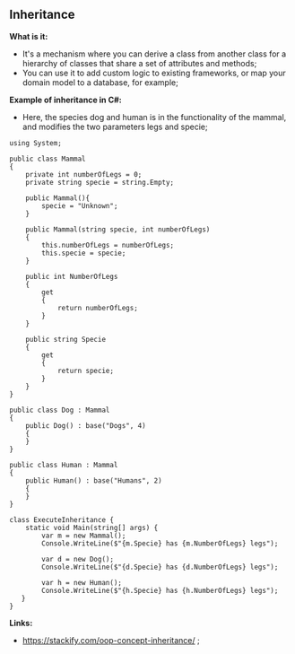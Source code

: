 ## Inheritance

**What is it:**

- It's a mechanism where you can derive a class from another class for a hierarchy of classes that share a set of attributes and methods;
- You can use it to add custom logic to existing frameworks, or map your domain model to a database, for example;

**Example of inheritance in C#:**

- Here, the species dog and human is in the functionality of the mammal, and modifies the two parameters legs and specie;

```
using System;

public class Mammal
{
	private int numberOfLegs = 0;
	private string specie = string.Empty;

    public Mammal(){
		specie = "Unknown";
	}

	public Mammal(string specie, int numberOfLegs)
	{
		this.numberOfLegs = numberOfLegs;
		this.specie = specie;
	}

	public int NumberOfLegs
	{
		get
		{
			return numberOfLegs;
		}
	}

	public string Specie
	{
		get
		{
			return specie;
		}
	}
}

public class Dog : Mammal
{
	public Dog() : base("Dogs", 4)
	{
	}
}

public class Human : Mammal
{
	public Human() : base("Humans", 2)
	{
	}
}

class ExecuteInheritance {
	static void Main(string[] args) {
        var m = new Mammal();
		Console.WriteLine($"{m.Specie} has {m.NumberOfLegs} legs");

        var d = new Dog();
        Console.WriteLine($"{d.Specie} has {d.NumberOfLegs} legs");

        var h = new Human();
        Console.WriteLine($"{h.Specie} has {h.NumberOfLegs} legs");
   }
}

```

**Links:**

- https://stackify.com/oop-concept-inheritance/ ;
